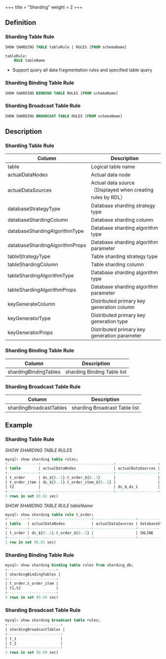 +++
title = "Sharding"
weight = 2
+++

## Definition

### Sharding Table Rule

```sql
SHOW SHARDING TABLE tableRule | RULES [FROM schemaName]

tableRule:
    RULE tableName
```
-  Support query all data fragmentation rules and specified table query

### Sharding Binding Table Rule

```sql
SHOW SHARDING BINDING TABLE RULES [FROM schemaName]
```

### Sharding Broadcast Table Rule

```sql
SHOW SHARDING BROADCAST TABLE RULES [FROM schemaName]
```

## Description

### Sharding Table Rule

| Column                         | Description                                              |
| ------------------------------ | -------------------------------------------------------- |
| table                          | Logical table name                                       |
| actualDataNodes                | Actual data node                                         |
| actualDataSources              | Actual data source（Displayed when creating rules by RDL）|
| databaseStrategyType           | Database sharding strategy type                          |
| databaseShardingColumn         | Database sharding column                                 |
| databaseShardingAlgorithmType  | Database sharding algorithm type                         |
| databaseShardingAlgorithmProps | Database sharding algorithm parameter                    |
| tableStrategyType              | Table sharding strategy type                             |
| tableShardingColumn            | Table sharding column                                    |
| tableShardingAlgorithmType     | Database sharding algorithm type                         |
| tableShardingAlgorithmProps    | Database sharding algorithm parameter                    |
| keyGenerateColumn              | Distributed primary key generation column                |
| keyGeneratorType               | Distributed primary key generation type                  |
| keyGeneratorProps              | Distributed primary key generation parameter             |

### Sharding Binding Table Rule

| Column                | Description                 | 
| --------------------- | --------------------------  |
| shardingBindingTables | sharding Binding Table list |

### Sharding Broadcast Table Rule

| Column                  | Description                   |
| ----------------------- | ----------------------------- |
| shardingBroadcastTables | sharding Broadcast Table list |

## Example

### Sharding Table Rule

*SHOW SHARDING TABLE RULES*
```sql
mysql> show sharding table rules;
+--------------+---------------------------------+-------------------+----------------------+------------------------+-------------------------------+----------------------------------------+-------------------+---------------------+----------------------------+---------------------------------------------------+-------------------+------------------+-------------------+
| table        | actualDataNodes                 | actualDataSources | databaseStrategyType | databaseShardingColumn | databaseShardingAlgorithmType | databaseShardingAlgorithmProps         | tableStrategyType | tableShardingColumn | tableShardingAlgorithmType | tableShardingAlgorithmProps                       | keyGenerateColumn | keyGeneratorType | keyGeneratorProps |
+--------------+---------------------------------+-------------------+----------------------+------------------------+-------------------------------+----------------------------------------+-------------------+---------------------+----------------------------+---------------------------------------------------+-------------------+------------------+-------------------+
| t_order      | ds_${0..1}.t_order_${0..1}      |                   | INLINE               | user_id                | INLINE                        | algorithm-expression:ds_${user_id % 2} | INLINE            | order_id            | INLINE                     | algorithm-expression:t_order_${order_id % 2}      | order_id          | SNOWFLAKE        | worker-id:123     |
| t_order_item | ds_${0..1}.t_order_item_${0..1} |                   | INLINE               | user_id                | INLINE                        | algorithm-expression:ds_${user_id % 2} | INLINE            | order_id            | INLINE                     | algorithm-expression:t_order_item_${order_id % 2} | order_item_id     | SNOWFLAKE        | worker-id:123     |
| t2           |                                 | ds_0,ds_1         |                      |                        |                               |                                        | mod               | id                  | mod                        | sharding-count:10                                 |                   |                  |                   |
+--------------+---------------------------------+-------------------+----------------------+------------------------+-------------------------------+----------------------------------------+-------------------+---------------------+----------------------------+---------------------------------------------------+-------------------+------------------+-------------------+
3 rows in set (0.02 sec)
```

*SHOW SHARDING TABLE RULE tableName*
```sql
mysql> show sharding table rule t_order;
+---------+----------------------------+-------------------+----------------------+------------------------+-------------------------------+----------------------------------------+-------------------+---------------------+----------------------------+----------------------------------------------+-------------------+------------------+-------------------+
| table   | actualDataNodes            | actualDataSources | databaseStrategyType | databaseShardingColumn | databaseShardingAlgorithmType | databaseShardingAlgorithmProps         | tableStrategyType | tableShardingColumn | tableShardingAlgorithmType | tableShardingAlgorithmProps                  | keyGenerateColumn | keyGeneratorType | keyGeneratorProps |
+---------+----------------------------+-------------------+----------------------+------------------------+-------------------------------+----------------------------------------+-------------------+---------------------+----------------------------+----------------------------------------------+-------------------+------------------+-------------------+
| t_order | ds_${0..1}.t_order_${0..1} |                   | INLINE               | user_id                | INLINE                        | algorithm-expression:ds_${user_id % 2} | INLINE            | order_id            | INLINE                     | algorithm-expression:t_order_${order_id % 2} | order_id          | SNOWFLAKE        | worker-id:123     |
+---------+----------------------------+-------------------+----------------------+------------------------+-------------------------------+----------------------------------------+-------------------+---------------------+----------------------------+----------------------------------------------+-------------------+------------------+-------------------+
1 row in set (0.01 sec)
```

### Sharding Binding Table Rule

```sql
mysql> show sharding binding table rules from sharding_db;
+----------------------+
| shardingBindingTables |
+----------------------+
| t_order,t_order_item |
| t1,t2                |
+----------------------+
2 rows in set (0.00 sec)
```

### Sharding Broadcast Table Rule

```sql
mysql> show sharding broadcast table rules;
+------------------------+
| shardingBroadcastTables |
+------------------------+
| t_1                    |
| t_2                    |
+------------------------+
2 rows in set (0.00 sec)
```
